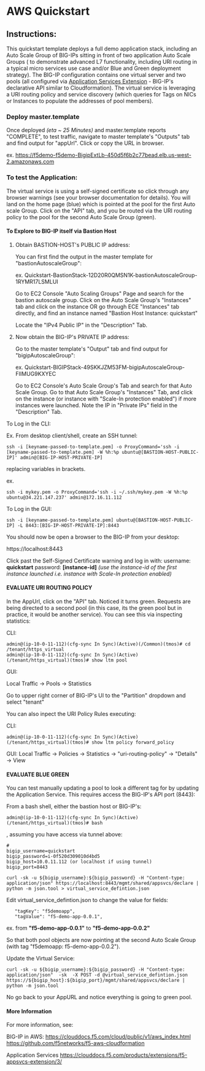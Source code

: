 
# AWS Quickstart

## Instructions:

This quickstart template deploys a full demo application stack, including an Auto Scale Group of BIG-IPs sitting in front of two application Auto Scale Groups ( to demonstrate advanced L7 functionality, including URI routing in a typical micro services use case and/or Blue and Green deployment strategy). The BIG-IP configuration contains one virtual server and two pools (all configured via [Application Services Extension](https://clouddocs.f5.com/products/extensions/f5-appsvcs-extension/3/) - BIG-IP's declarative API similar to Cloudformation). The virtual service is leveraging a URI routing policy and service discovery (which queries for Tags on NICs or Instances to populate the addresses of pool members).

### Deploy master.template

Once deployed *(eta ~ 25 Minutes)* and master.template reports "COMPLETE", to test traffic, navigate to master template's "Outputs" tab and find output for "appUrl".  Click or copy the URL in browser.

ex.
https://f5demo-f5demo-BigipExtLb-450d5f6b2c77bead.elb.us-west-2.amazonaws.com


### To test the Application:

The virtual service is using a self-signed certificate so click through any browser warnings (see your browser documentation for details). You will land on the home page (blue) which is pointed at the pool for the first Auto scale Group. Click on the "API" tab, and you be routed via the URI routing policy to the pool for the second Auto Scale Group (green). 


#### To Explore to BIG-IP itself via Bastion Host

1) Obtain BASTION-HOST's PUBLIC IP address:

    You can first find the output in the master template for "bastionAutoscaleGroup":

    ex. 
    Quickstart-BastionStack-12D20R0QMSN1K-bastionAutoscaleGroup-1RYMR17LSMLUI

    Go to EC2 Console "Auto Scaling Groups" Page and search for the bastion autoscale group. Click on the Auto Scale Group's  "Instances" tab and click on the instance OR go through ECE "Instances" tab directly, and find an instance named "Bastion Host Instance: quickstart"

    Locate the "IPv4 Public IP" in the "Description" Tab.

2) Now obtain the BIG-IP's PRIVATE IP address: 

    Go to the master template's "Output" tab and find output for "bigipAutoscaleGroup":

    ex.
    Quickstart-BIGIPStack-49SKKJZM53FM-bigipAutoscaleGroup-FIIMUG9KXYEC

    Go to EC2 Console's Auto Scale Group's Tab and search for that Auto Scale Group. Go to that Auto Scale Group's "Instances" Tab, and click on the instance (or instance with "Scale-In protection enabled") if more instances were launched. Note the IP in "Private IPs" field in the "Description" Tab.

To Log in the CLI:

Ex. From desktop client/shell, create an SSH tunnel:

```
ssh -i [keyname-passed-to-template.pem] -o ProxyCommand='ssh -i [keyname-passed-to-template.pem] -W %h:%p ubuntu@[BASTION-HOST-PUBLIC-IP]' admin@[BIG-IP-HOST-PRIVATE-IP]
```
replacing variables in brackets.

ex.
```
ssh -i mykey.pem -o ProxyCommand='ssh -i ~/.ssh/mykey.pem -W %h:%p ubuntu@34.221.147.237' admin@172.16.11.112
```

To Log in the GUI:

```
ssh -i [keyname-passed-to-template.pem] ubuntu@[BASTION-HOST-PUBLIC-IP] -L 8443:[BIG-IP-HOST-PRIVATE-IP]:8443
```

You should now be open a browser to the BIG-IP from your desktop:

https://localhost:8443

Click past the Self-Signed Certificate warning and log in with: 
username: **quickstart**
password: **[instance-id]** *(use the instance-id of the first instance launched i.e. instance with Scale-In protection enabled)*


#### EVALUATE URI ROUTING POLICY

In the AppUrl, click on the "API" tab. Noticed it turns green. Requests are being directed to a second pool (in this case, its the green pool but in practice, it would be another service).  You can see this via inspecting statistics:

CLI: 
```
admin@(ip-10-0-11-112)(cfg-sync In Sync)(Active)(/Common)(tmos)# cd /tenant/https_virtual
admin@(ip-10-0-11-112)(cfg-sync In Sync)(Active)(/tenant/https_virtual)(tmos)# show ltm pool
```

GUI:

Local Traffic -> Pools -> Statistics

Go to upper right corner of BIG-IP's UI to the "Partition" dropdown and select "tenant"


You can also inpect the URI Policy Rules executing:

CLI:
```
admin@(ip-10-0-11-112)(cfg-sync In Sync)(Active)(/tenant/https_virtual)(tmos)# show ltm policy forward_policy
```

GUI:
Local Traffic -> Policies -> Statistics -> "uri-routing-policy" -> "Details" -> View


#### EVALUATE BLUE GREEN

You can test manually updating a pool to look a different tag for by updating the Application Service. This requires access the BIG-IP's API port (8443):

From a bash shell, either the bastion host or BIG-IP's:
```
admin@(ip-10-0-11-112)(cfg-sync In Sync)(Active)(/tenant/https_virtual)(tmos)# bash
```
, assuming you have access via tunnel above:

```
#
bigip_username=quickstart
bigip_password=i-0f520d309010d4bd5
bigip_host=10.0.11.112 (or localhost if using tunnel)
bigip_port=8443

curl -sk -u ${bigip_username}:${bigip_password} -H "Content-type: application/json" https://localhost:8443/mgmt/shared/appsvcs/declare | python -m json.tool > virtual_service_defintion.json
```

Edit virtual_service_defintion.json to change the value for fields:
```
   "tagKey": "f5demoapp",
   "tagValue": "f5-demo-app-0.0.1",
```
ex. from 
**"f5-demo-app-0.0.1"** 
to 
**"f5-demo-app-0.0.2"**

So that both pool objects are now pointing at the second Auto Scale Group (with tag "f5demoapp: f5-demo-app-0.0.2").

Update the Virtual Service:
```
curl -sk -u ${bigip_username}:${bigip_password} -H "Content-type: application/json"  -sk  -X POST -d @virtual_service_defintion.json https://${bigip_host}:${bigip_port}/mgmt/shared/appsvcs/declare | python -m json.tool
```

No go back to your AppURL and notice everything is going to green pool. 


#### More Information

For more information, see:

BIG-IP in AWS:
https://clouddocs.f5.com/cloud/public/v1/aws_index.html
https://github.com/f5networks/f5-aws-cloudformation

Application Services
https://clouddocs.f5.com/products/extensions/f5-appsvcs-extension/3/
